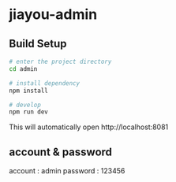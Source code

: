 # jiayou-admin

## Build Setup

```bash
# enter the project directory
cd admin

# install dependency
npm install

# develop
npm run dev
```

This will automatically open http://localhost:8081

## account & password

account : admin
password : 123456